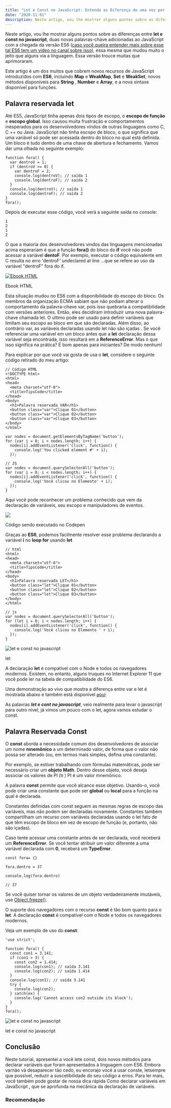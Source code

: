 ```yaml
---
title: "Let e Const no JavaScript: Entenda as Diferença de uma vez por Todas"
date: "2020-11-01"
description: Neste artigo, vou lhe mostrar alguns pontos sobre as diferenças entre let e const no javascript, duas novas palavras-chave adicionadas ao JavaScript com a chegada da versão ES6 ([caso você queira entender mais sobre esse tal ES6 tem um vídeo no canal sobre isso](https//youtu.be/PlFlKxZbVqs)), essa mesma que mudou muito o jeito que alguns via a linguagem. Essa versão trouce muitas que aprimoraram.
---
```


Neste artigo, vou lhe mostrar alguns pontos sobre as diferenças entre **let e const no javascript**, duas novas palavras-chave adicionadas ao JavaScript com a chegada da versão ES6 ([caso você queira entender mais sobre esse tal ES6 tem um vídeo no canal sobre isso](https://youtu.be/PlFlKxZbVqs)), essa mesma que mudou muito o jeito que alguns via a linguagem. Essa versão trouce muitas que aprimoraram.

Este artigo é um dos muitos que cobrem novos recursos de JavaScript introduzidos com **ES6**, incluindo **Map** e **WeakMap**, **Set** e **WeakSet**, novos métodos disponíveis para **String** , **Number** e **Array**, e a nova sintaxe disponível para funções.

## Palavra reservada let

Até ES5, JavaScript tinha apenas dois tipos de escopo, o **escopo de função** e **escopo global**. Isso causou muita frustração e comportamentos inesperados para os desenvolvedores vindos de outras linguagens como C, C ++ ou Java. JavaScript não tinha escopo de bloco, o que significa que uma variável só pode ser acessada dentro do bloco no qual está definida. Um bloco é tudo dentro de uma chave de abertura e fechamento. Vamos dar uma olhada no seguinte exemplo:

```
function fora() {
  var dentroV = 1;
  if (dentroV >= 0) {
    var dentroF = 2;
    console.log(dentroV); // saída 1
    console.log(dentroF); // saída 2
  }
  console.log(dentroV); // saída 1
  console.log(dentroF); // saída 2
}
fora();
```

Depois de executar esse código, você verá a seguinte saída no console:

```
1
2
1
2
```

O que a maioria dos desenvolvedores vindos das linguagens mencionadas acima esperariam é que a função **fora()** do bloco do **if** você não pode acessar a variável **dentoF**. Por exemplo, executar o código equivalente em C resulta no erro 'dentroF' undeclared at line …que se refere ao uso da variável "dentroF" fora do if.

[![Ebook HTML](/uploads/2020/09/ebook-guia-completo-html.png)](/ebook-gratuito-html)

Ebook HTML

Esta situação mudou no ES6 com a disponibilidade do escopo do bloco. Os membros da organização ECMA sabiam que não podiam alterar o comportamento da palavra-chave var, pois isso quebraria a compatibilidade com versões anteriores. Então, eles decidiram introduzir uma nova palavra-chave chamada let. O último pode ser usado para definir variáveis ​​que limitam seu escopo ao bloco em que são declaradas. Além disso, ao contrário var, as variáveis ​​declaradas usando let não são içadas . Se você referenciar uma variável em um bloco antes que a **let** declaração dessa variável seja encontrada, isso resultará em a **ReferenceError**. Mas o que isso significa na prática? É bom apenas para iniciantes? De modo nenhum!

Para explicar por que você vai gosta de usa o **let**, considere o seguinte código retirado do meu artigo:

```
// Código HTML
<!DOCTYPE html>
<html>
<head>
  <meta charset="utf-8">
  <title>TipsCode</title>
</head>
<body>
  <h1>Palavra reservada VAR</h1>
  <button class="var">Clique 01</button>
  <button class="var">Clique 02</button>
  <button class="var">Clique 03</button>
</body>
</html>

var nodes = document.getElementsByTagName('button');
for (var i = 0; i < nodes.length; i++) {
  nodes[i].addEventListener('click', function() {
    console.log('You clicked element #' + i);
  });

// JS
var nodes = document.querySelectorAll('button');
for (var i = 0; i < nodes.length; i++) {
  nodes[i].addEventListener('click', function() {
    console.log('Você clicou no Elemento' + i);
  });
}
```

Aqui você pode reconhecer um problema conhecido que vem da declaração de variáveis, seu escopo e manipuladores de eventos.

![](/uploads/2020/11/Problemas-no-var.png)

Código sendo executado no Codepen

Graças ao **ES6**, podemos facilmente resolver esse problema declarando a variável **i** no **loop for** usando **let**

```
// html
<html>
<head>
  <meta charset="utf-8">
  <title>TipsCode</title>
</head>
<body>
  <h1>Palavra reservada LET</h1>
  <button class="let">Clique 01</button>
  <button class="let">Clique 02</button>
  <button class="let">Clique 03</button>
</body>
</html>

// js
var nodes = document.querySelectorAll('button');
for (let i = 0; i < nodes.length; i++) {
  nodes[i].addEventListener('click', function() {
    console.log('Você clicou no Elemento ' + i);
  });
}
```

![let e const no javascript](/uploads/2020/11/resolvido-com-let.png)

let

A declaração **let** é compatível com o Node e todos os navegadores modernos. Existem, no entanto, alguns truques no Internet Explorer 11 que você pode ler na tabela de compatibilidade do ES6.

Uma demonstração ao vivo que mostra a diferença entre var e let é mostrada abaixo e também está disponível [aqui](https://kangax.github.io/compat-table/es6/):

As palavras **_let e cont no javascript_**, veio realmente para levar o javascript para outro nível, já vimos um pouco com o let, agora vamos estudar o const.

## Palavra Reservada Const

O **const** aborda a necessidade comum dos desenvolvedores de associar um nome **mnemônico** a um determinado valor, de forma que o valor não possa ser alterado (ou, em termos mais simples, defina uma constante).

Por exemplo, se estiver trabalhando com fórmulas matemáticas, pode ser necessário criar um **objeto Math**. Dentro desse objeto, você deseja associar os valores de PI (π ) PI é um valor mnemônico.

A palavra **const** permite que você alcance esse objetivo. Usando-o, você pode criar uma constante que pode ser **global** ou **local** para a função na qual é declarada.

Constantes definidas com const seguem as mesmas regras de escopo das variáveis, mas não podem ser declaradas novamente. Constantes também compartilham um recurso com variáveis ​​declaradas usando o let fato de que têm escopo de bloco em vez de escopo de função (e, portanto, não são içadas).

Caso tente acessar uma constante antes de ser declarada, você receberá um **ReferenceError**. Se você tentar atribuir um valor diferente a uma variável declarada com **0**, receberá um **TypeError**.

```
const fora= {}

fora.dentro = 37

console.log(fora.dentro)

// 37
```

Se você quiser tornar os valores de um objeto verdadeiramente imutáveis, use [Object.freeze()](https://developer.mozilla.org/pt-BR/docs/Web/JavaScript/Reference/Global_Objects/Object/freeze).

O suporte dos navegadores com o recurso **const** é tão bom quanto para o **let**. A declaração **const** é compatível com o Node e todos os navegadores modernos.

Veja um exemplo de uso do **const**:

```
'use strict';

function fora() {
  const con1 = 3.141;
  if (con1 > 3) {
    const con2 = 1.414;
    console.log(con1); // saída 3.141
    console.log(con2); // saída 1.414
  }
  console.log(con1); // saída 3.141
  try {
    console.log(con2);
  } catch(ex) {
    console.log('Cannot access con2 outside its block');
  }
}
fora();
```

![let e const no javascript](/uploads/2020/11/const-1024x411.png)

let e const no javascript

## Conclusão

Neste tutorial, apresentei a você lete const, dois novos métodos para declarar variáveis ​​que foram apresentados à linguagem com ES6. Embora varnão vá desaparecer tão cedo, eu encorajo você a usar conste, letsempre que possível, reduzir a suscetibilidade do seu código a erros. Para ler mais, você também pode gostar de nossa dica rápida Como declarar variáveis ​​em JavaScript , que se aprofunda na mecânica da declaração de variáveis.

### Recomendação

